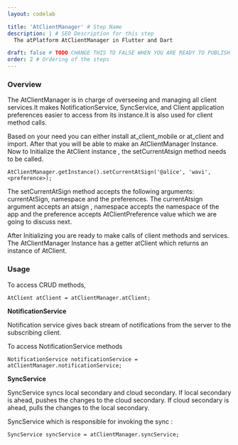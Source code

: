 ```yaml
---
layout: codelab

title: 'AtClientManager' # Step Name
description: | # SEO Description for this step
  The atPlatform AtClientManager in Flutter and Dart

draft: false # TODO CHANGE THIS TO FALSE WHEN YOU ARE READY TO PUBLISH THE PAGE
order: 2 # Ordering of the steps
---
```



### Overview

The AtClientManager is in charge of overseeing and managing all client services.It makes NotificationService, SyncService, and Client application preferences easier to access from its instance.It is also used for client method calls.


Based on your need you can either  install at_client_mobile or at_client and import. After that you will be able to make an AtClientManager Instance. Now to Initialize the AtClient instance , the setCurrentAtsign method needs to be called.

```
AtClientManager.getInstance().setCurrentAtSign('@alice', 'wavi', <preference>);
```

 The setCurrentAtSign method accepts the following arguments: currentAtSign, namespace and the preferences. The currentAtsign argument accepts an atsign , namespace accepts the namespace of the app and the preference accepts AtClientPreference value which we are going to discuss next.

After Initializing you are ready to make calls of client methods and services. The AtClientManager Instance has a getter atClient which returns an instance of AtClient. 

### Usage

To access CRUD methods,
```
AtClient atClient = atClientManager.atClient;
```

**NotificationService**

Notification service gives back stream of notifications from the server to the subscribing client.

To access NotificationService methods 

```
NotificationService notificationService = atClientManager.notificationService;
```

**SyncService**

SyncService syncs local secondary and cloud secondary.
  If local secondary is ahead, pushes the changes to the cloud secondary.
  If cloud secondary is ahead, pulls the changes to the local secondary.

SyncService which is responsible for invoking the sync :

```
SyncService syncService = atClientManager.syncService;
```